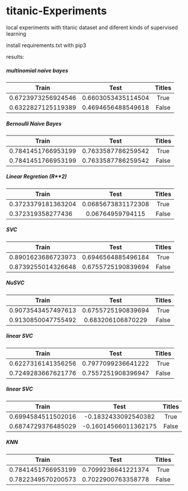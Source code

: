 # titanic-Experiments
local experiments with titanic dataset and diferent kinds of supervised learning


install requirements.txt with pip3 

results:

##### multinomial naive bayes


| Train              | Test               | Titles |
| ------------------ |:------------------:|:------:|
| 0.6723973256924546 | 0.6603053435114504 | True   |
| 0.6322827125119389 | 0.4694656488549618 | False  |

##### Bernoulli Naive Bayes

| Train              | Test               | Titles |
| ------------------ |:------------------:|:------:|
| 0.7841451766953199 | 0.7633587786259542 | True   |
| 0.7841451766953199 | 0.7633587786259542 | False  |


##### Linear Regretion (R**2)

| Train              | Test               | Titles |
| ------------------ |:------------------:|:------:|
| 0.3723379181363204 | 0.0685673831172308 | True   |
| 0.372319358277436  | 0.06764959794115   | False  |

##### SVC

| Train              | Test               | Titles |
| ------------------ |:------------------:|:------:|
| 0.8901623686723973 | 0.6946564885496184 | True   |
| 0.8739255014326648 | 0.6755725190839694 | False  |

##### NuSVC

| Train              | Test               | Titles |
| ------------------ |:------------------:|:------:|
| 0.9073543457497613 | 0.6755725190839694 | True   |
| 0.9130850047755492 | 0.683206106870229  | False  |

##### linear SVC

| Train              | Test               | Titles |
| ------------------ |:------------------:|:------:|
| 0.6227316141356256 | 0.7977099236641222 | True   |
| 0.7249283667621776 | 0.7557251908396947 | False  |


##### linear SVC

| Train              | Test                | Titles |
| ------------------ |:-------------------:|:------:|
| 0.6994584511502016 | -0.1832433092540382 | True   |
| 0.6874729376485029 | -0.16014566011362175| False  |


##### KNN

| Train              | Test               | Titles |
| ------------------ |:------------------:|:------:|
| 0.7841451766953199 | 0.7099236641221374 | True   |
| 0.7822349570200573 | 0.7022900763358778 | False  |
